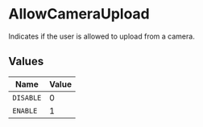 # AllowCameraUpload

Indicates if the user is allowed to upload from a camera.


## Values

| Name      | Value     |
| --------- | --------- |
| `DISABLE` | 0         |
| `ENABLE`  | 1         |